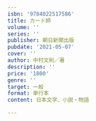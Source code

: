 ```yaml
---
isbn: '9784022517586'
title: カード師
volume: ''
series: ''
publisher: 朝日新聞出版
pubdate: '2021-05-07'
cover: ''
author: 中村文則／著
description: ''
price: '1800'
genre: ''
target: 一般
format: 単行本
content: 日本文学、小説・物語

---
```

